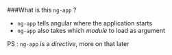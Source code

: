 ###What is this `ng-app` ?


* `ng-app` tells angular where the application starts
* `ng-app` also takes which *module* to load as argument

PS : `ng-app` is a *directive*, more on that later
